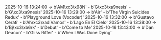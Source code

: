 2025-10-16 13:24:00 -> b'AM\xc3\x98N' - b'G\xc3\xa9nesis' - b'G\xc3\xa9nesis'
2025-10-16 13:29:00 -> b'Air' - b'The Virgin Suicides Redux' - b'Playground Love (Vocoder)'
2025-10-16 13:32:00 -> b'Gustavo Cerati' - b'Ah\xc3\xad Vamos' - b'Lago En El Cielo'
2025-10-16 13:38:00 -> b'Bj\xc3\xb6rk' - b'Debut' - b'Come to Me'
2025-10-16 13:43:00 -> b'Dan Deacon' - b'Gliss Riffer' - b'When I Was Done Dying'
